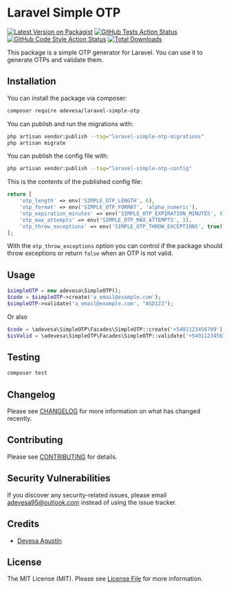 # Laravel Simple OTP

[![Latest Version on Packagist](https://img.shields.io/packagist/v/adevesa/laravel-simple-otp.svg?style=flat-square)](https://packagist.org/packages/adevesa/laravel-simple-otp)
[![GitHub Tests Action Status](https://img.shields.io/github/actions/workflow/status/adevesa/laravel-simple-otp/run-tests.yml?branch=main&label=tests&style=flat-square)](https://github.com/adevesa/laravel-simple-otp/actions?query=workflow%3Arun-tests+branch%3Amain)
[![GitHub Code Style Action Status](https://img.shields.io/github/actions/workflow/status/adevesa/laravel-simple-otp/fix-php-code-style-issues.yml?branch=main&label=code%20style&style=flat-square)](https://github.com/adevesa/laravel-simple-otp/actions?query=workflow%3A"Fix+PHP+code+style+issues"+branch%3Amain)
[![Total Downloads](https://img.shields.io/packagist/dt/adevesa/laravel-simple-otp.svg?style=flat-square)](https://packagist.org/packages/adevesa/laravel-simple-otp)

This package is a simple OTP generator for Laravel. You can use it to generate OTPs and validate them.

## Installation

You can install the package via composer:

```bash
composer require adevesa/laravel-simple-otp
```

You can publish and run the migrations with:

```bash
php artisan vendor:publish --tag="laravel-simple-otp-migrations"
php artisan migrate
```

You can publish the config file with:

```bash
php artisan vendor:publish --tag="laravel-simple-otp-config"
```

This is the contents of the published config file:

```php
return [
    'otp_length' => env('SIMPLE_OTP_LENGTH', 6),
    'otp_format' => env('SIMPLE_OTP_FORMAT', 'alpha_numeric'),
    'otp_expiration_minutes' => env('SIMPLE_OTP_EXPIRATION_MINUTES', 5),
    'otp_max_attempts' => env('SIMPLE_OTP_MAX_ATTEMPTS', 3),
    'otp_throw_exceptions' => env('SIMPLE_OTP_THROW_EXCEPTIONS', true),
];
```

With the `otp_throw_exceptions` option you can control if the package should throw exceptions or return `false` when an OTP is not valid.

## Usage

```php
$simpleOTP = new adevesa\SimpleOTP();
$code = $simpleOTP->create('a_email@example.com');
$simpleOTP->validate('a_email@example.com', "ASD123");
```

Or also

```php
$code = \adevesa\SimpleOTP\Facades\SimpleOTP::create('+5491123456789');
$isValid = \adevesa\SimpleOTP\Facades\SimpleOTP::validate('+5491123456789', $code);
```

## Testing

```bash
composer test
```

## Changelog

Please see [CHANGELOG](CHANGELOG.md) for more information on what has changed recently.

## Contributing

Please see [CONTRIBUTING](CONTRIBUTING.md) for details.

## Security Vulnerabilities

If you discover any security-related issues, please email adevesa95@outlook.com instead of using the issue tracker.

## Credits

- [Devesa Agustín](https://github.com/adevesa)

## License

The MIT License (MIT). Please see [License File](LICENSE.md) for more information.
